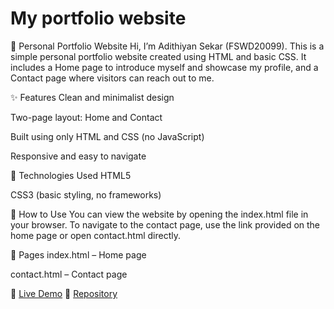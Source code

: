 # My portfolio website

💼 Personal Portfolio Website
Hi, I’m Adithiyan Sekar (FSWD20099). This is a simple personal portfolio website created using HTML and basic CSS. It includes a Home page to introduce myself and showcase my profile, and a Contact page where visitors can reach out to me.

✨ Features
Clean and minimalist design

Two-page layout: Home and Contact

Built using only HTML and CSS (no JavaScript)

Responsive and easy to navigate

🚀 Technologies Used
HTML5

CSS3 (basic styling, no frameworks)

📌 How to Use
You can view the website by opening the index.html file in your browser. To navigate to the contact page, use the link provided on the home page or open contact.html directly.

📁 Pages
index.html – Home page

contact.html – Contact page

🔗 [Live Demo]([https://adithiyansekar.github.io/Udemy-Clone-Static-P1/](https://adithiyansekar.github.io/portfolio-simple-website/))  
📁 [Repository]([https://github.com/Adithiyansekar/Udemy-Clone-Static-P1](https://github.com/Adithiyansekar/portfolio-simple-website))


